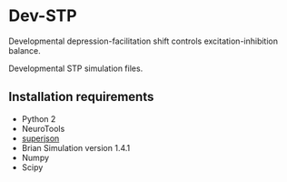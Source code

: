 # Dev-STP

Developmental depression-facilitation shift controls excitation-inhibition balance.

Developmental STP simulation files.

## Installation requirements

* Python 2
* NeuroTools
* [superjson](https://pypi.org/project/superjson/)
* Brian Simulation version 1.4.1
* Numpy
* Scipy
